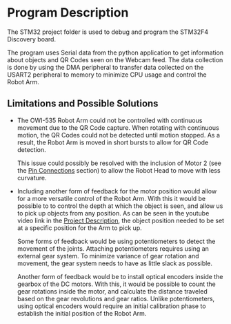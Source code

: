 # Program Description
The STM32 project folder is used to debug and program the STM32F4 Discovery board. 

The program uses Serial data from the python application to get information about objects and QR Codes seen on the Webcam feed. The data collection is done by using the DMA peripheral to transfer data collected on the USART2 peripheral to memory to minimize CPU usage and control the Robot Arm.

## Limitations and Possible Solutions
* The OWI-535 Robot Arm could not be controlled with continuous movement due to the QR Code capture. When rotating with continuous motion, the QR Codes could not be detected until motion stopped. As a result, the Robot Arm  is moved in short bursts to allow for QR Code detection.  


  This issue could possibly be resolved with the inclusion of Motor 2 (see the [Pin Connections](../README.md#Pin-Connections) section) to allow the Robot Head to move with less curvature.  
* Including another form of feedback for the motor position would allow for a more versatile control of the Robot Arm. With this it would be possible to to control the depth at which the object is seen, and allow us to pick up objects from any position. As can be seen in the youtube video link in the [Project Description](../README.md#Project-Description), the object position needed to be set at a specific position for the Arm to pick up.

  Some forms of feedback would be using potentiometers to detect the movement of the joints. Attaching potentiometers requires using an external gear system. To minimize variance of gear rotation and movement, the gear system needs to have as little slack as possible.

  Another form of feedback would be to install optical encoders inside the gearbox of the DC motors. With this, it would be possible to count the gear rotations inside the motor, and calculate the distance traveled based on the gear revolutions and gear ratios. Unlike potentiometers, using optical encoders would require an initial calibration phase to establish the initial position of the Robot Arm.